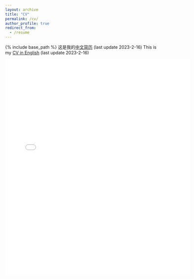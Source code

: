 ```yaml
---
layout: archive
title: "CV"
permalink: /cv/
author_profile: true
redirect_from:
  - /resume
---
```


{% include base_path %}
这是我的[中文简历](../files/cv_chinese.pdf) (last update 2023-2-16)
This is my [CV in English](../files/cv.pdf) (last update 2023-2-16)

<embed src="{{ site.baseurl }}/files/cv_chinese.pdf" width="600" height="700" type='application/pdf'>
